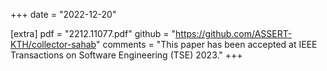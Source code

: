 +++
date = "2022-12-20"


[extra]
pdf = "2212.11077.pdf"
github = "https://github.com/ASSERT-KTH/collector-sahab"
comments = "This paper has been accepted at IEEE Transactions on Software Engineering (TSE) 2023."
+++
